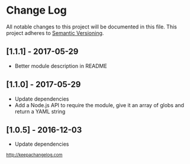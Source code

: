 # Change Log

All notable changes to this project will be documented in this file.
This project adheres to [Semantic Versioning](http://semver.org/).

## [1.1.1] - 2017-05-29
- Better module description in README

## [1.1.0] - 2017-05-29
- Update dependencies
- Add a Node.js API to require the module, give it an array of globs and return a YAML string

## [1.0.5] - 2016-12-03
- Update dependencies

<sub>http://keepachangelog.com</sub>
